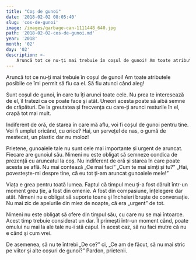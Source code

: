 ```yaml
---
title: "Coș de gunoi"
date: '2018-02-02 08:05:40'
slug: 'cos-de-gunoi'
image: /images/garbage-can-1111448_640.jpg
path: '2018-02-02-cos-de-gunoi.md'
year: '2018'
month: '02'
day: '02'
description: >-
    Aruncă tot ce nu-ți mai trebuie în coșul de gunoi! Am toate atributele posibile ce îmi permit să fiu ca el. Să fiu atunci când aleg!Sunt coșul de gunoi, în care tu îți arunci toate cele. Nu prea te i
---
```

<div class="kg-card-markdown"><p>Aruncă tot ce nu-ți mai trebuie în coșul de gunoi! Am toate atributele posibile ce îmi permit să fiu ca el. Să fiu atunci când aleg!</p>
<p>Sunt coșul de gunoi, în care tu îți arunci toate cele. Nu prea te interesează de el, îl tratezi ca ce poate face și atât. Uneori acesta poate să aibă semne de crăpături. De la greutatea și frecvența cu care-ți arunci resturile în el, crapă tot mai mult.</p>
<p>Indiferent de oră, de starea în care mă aflu, voi fi coșul de gunoi pentru tine. Voi fi umplut oricând, cu orice? Hai, un șervețel de nas, o gumă de mestecat, un plastic dar nu moloz!</p>
<p>Prietene, gunoaiele tale nu sunt cele mai importante și urgent de aruncat. Fiecare are gunoiul său. Nimeni nu este obligat să semneze condica de prezență cu aruncatul la coș. Nu indiferent de oră și starea în care poate acesta se află. Nu mai contează „Ce mai faci” „Cum te mai simți și tu?” „Hai, povestește-mi despre tine, că eu tot ți-am aruncat gunoaiele mele!”</p>
<p>Viața e grea pentru toată lumea. Faptul că timpul meu ți-a fost dăruit într-un moment greu ție, a fost din omenie. A fost din compasiune, înțelegere dar atât. Nimeni nu e obligat să suporte toane și încheieri bruște de conversație. Nu mai zic de apelurile din miez de noapte, că era „urgent” de tot.</p>
<p>Nimeni nu este obligat să ofere din timpul său, cu care nu se mai întoarce. Acest timp trebuie considerat un dar. Îl primești într-un moment când, poate omului nu mai la ale tale nu-i stă capul. În acest caz, să nu faci mutre că nu e când și cum vrei.</p>
<p>De asemenea, să nu te întrebi „De ce?” ci, „Ce am de făcut, să nu mai stric pe viitor și alte coșuri de gunoi?” Pardon, prietenii.</p>
</div>
    